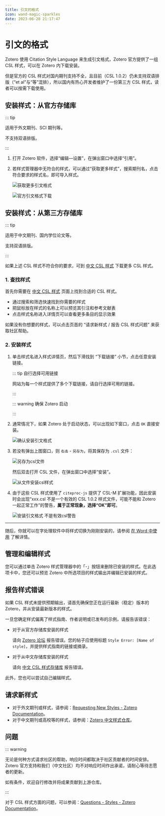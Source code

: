 ```yaml
---
title: 引文的格式
icon: wand-magic-sparkles
date: 2023-06-28 21:17:47
---
```


# 引文的格式

Zotero 使用 Citation Style Language 来生成引文格式，Zotero 官方提供了一组 CSL 样式，可以在 Zotero 内下载安装。

但是官方的 CSL 样式对国内期刊支持不全，且目前（CSL 1.0.2）仍未支持双语排版（“et al”与“等”混排），所以国内有热心开发者维护了一份第三方 CSL 样式，读者可以按需下载使用。

## 安装样式：从官方存储库

::: tip

适用于外文期刊、SCI 期刊等。

不支持双语排版。

:::

1. 打开 Zotero 软件，选择“编辑—设置”，在弹出窗口中选择“引用”。

   <!-- ![引文格式管理](../assets/images/image-zotero-引文格式管理.png) -->

2. 若样式管理器中无符合的样式，可以通过“获取更多样式”，搜索期刊名，点击符合要求的样式名，即可导入样式。

   ![获取更多引文格式](../assets/images/image-zotero-获取更多引文格式.png)

   ![官方引文格式下载](../assets/images/image-zotero-官方引文格式.png)

## 安装样式：从第三方存储库

::: tip

适用于中文期刊、国内学位论文等。

支持双语排版。

:::

如果上述 CSL 样式不符合你的要求，可到 [中文 CSL 样式](https://zotero-chinese.com/styles) 下载更多 CSL 样式。

### 1. 查找样式

首先你需要在 [中文 CSL 样式](https://zotero-chinese.com/styles) 页面上找到合适的 CSL 样式。

- 通过搜索和筛选快速找到你需要的样式
- 把鼠标放在样式的名称上可以预览其引注和参考文献表
- 点击样式名称进入详情页可以查看更多条目的显示效果

如果没有你想要的样式，可以点击页首的 “请求新样式 / 报告 CSL 样式问题” 来获取社区帮助。

### 2. 安装样式

1.  单击样式名进入样式详情页，然后下滑找到 “下载链接” 小节，点击任意安装链接。

    ::: tip 自行选择可用链接

    网站为每一个样式提供了多个下载链接，请自行选择可用的链接。

    :::

    ::: warning 确保 Zotero 启动

    :::

2.  通常情况下，如果 Zotero 处于启动状态，可以出现如下窗口，点击 `OK` 直接安装。

    ![确认安装引文格式](../assets/images/image-zotero-从connector添加csl样式.png)

3.  若没有弹出上图窗口，则 `右击` - `另存为`，将其保存为 `.csl` 文件：

    ![另存为csl文件](../assets/images/image-另存为csl文件.png)

    然后双击打开 CSL 文件，在弹出窗口中选择“安装”。

    ![从文件安装csl样式](../assets/images/image-zotero-从文件安装csl样式.png)

4.  由于这些 CSL 样式使用了 `citeproc-js` 提供了 CSL-M 扩展功能，因此安装时会出现“xxx.csl 不是一个有效的 CSL 1.0.2 样式文件，可能不能和 Zotero 一起正常工作”的警告，**属于正常现象，选择“OK”即可**。

    ![安装引文格式 不是有效csl警告](../assets/images/image-安装引文格式-不是有效csl警告.png)

---

随后，你就可以在字处理软件中将样式切换为刚刚安装的，请参阅 [在 Word 中使用](./ms-word-plugin.md) 了解详情。

## 管理和编辑样式

您可以通过单击 Zotero 样式管理器中的「-」按钮来删除已安装的样式。在此选项卡中，您还可以预览 Zotero 中所选项目的样式输出并编辑已安装的样式。

## 报告样式错误

如果 CSL 样式未提供预期输出，请首先确保您正在运行最新（稳定）版本的 Zotero，并从安装最新版本的样式。

一旦您确定样式偏离了样式指南、作者说明或已发布的示例，请报告该错误：

- 对于从官方存储库安装的样式

  请向 [Zotero 论坛](https://www.zotero.org/forum) 报告错误。您的帖子应使用标题 `Style Error: [Name of style]`，并提供样式指南的链接或摘录。

- 对于从中文存储库安装的样式

  请向 [中文 CSL 样式存储库](https://github.com/zotero-chinese/styles) 报告错误。

此外，您也可以尝试自己编辑样式。

## 请求新样式

- 对于外文期刊或样式，请参阅：[Requesting New Styles - Zotero Documentation](https://www.zotero.org/support/styles#requesting_new_styles)。
- 对于中文期刊或高校等的样式，请参阅：[Zotero 中文样式仓库](https://github.com/zotero-chinese/styles?tab=readme-ov-file#没有找到符合需要的样式)。

## 问题

::: warning

无论是何种方式请求社区的帮助，响应时间都取决于社区贡献者的时间安排。Zotero 官方支持和我们（中文社区）均不对响应时间作出承诺，请耐心等待志愿者的更新。

如有条件，欢迎自行修改并将成果贡献到上游仓库。

:::

对于 CSL 样式方面的问题，可以参阅：[Questions - Styles - Zotero Documentation](https://www.zotero.org/support/styles#questions)。

